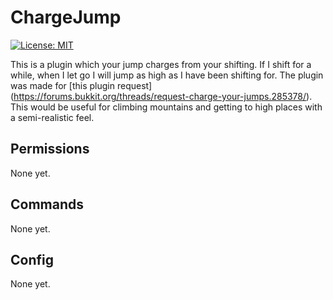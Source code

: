 # ChargeJump
[![License: MIT](https://img.shields.io/badge/License-MIT-yellow.svg)](https://opensource.org/licenses/MIT)

This is a plugin which your jump charges from your shifting. If I shift for a while, 
when I let go I will jump as high as I have been shifting for. The plugin was made for [this plugin request] (https://forums.bukkit.org/threads/request-charge-your-jumps.285378/). 
This would be useful for climbing mountains and getting to high places with a semi-realistic feel.

<h2> Permissions </h2>
None yet.

<h2> Commands </h2>
None yet.

<h2> Config </h2>
None yet.
